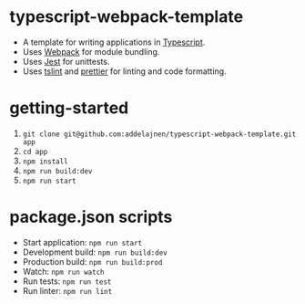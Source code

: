 # typescript-webpack-template

-   A template for writing applications in [Typescript](https://github.com/Microsoft/TypeScript).
-   Uses [Webpack](https://github.com/webpack) for module bundling.
-   Uses [Jest](https://github.com/facebook/jest) for unittests.
-   Uses [tslint](https://github.com/palantir/tslint) and [prettier](https://github.com/prettier/prettier) for linting and code formatting.

# getting-started

1. `git clone git@github.com:addelajnen/typescript-webpack-template.git app`
2. `cd app`
3. `npm install`
4. `npm run build:dev`
5. `npm run start`

# package.json scripts

-   Start application: `npm run start`
-   Development build: `npm run build:dev`
-   Production build: `npm run build:prod`
-   Watch: `npm run watch`
-   Run tests: `npm run test`
-   Run linter: `npm run lint`
